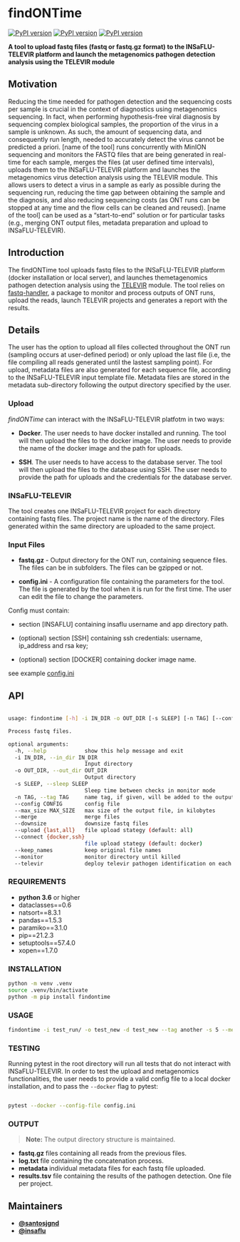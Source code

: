 # findONTime

[![PyPI version](https://badge.fury.io/py/findontime.svg)](https://badge.fury.io/py/findontime)
[![PyPI version](https://img.shields.io/pypi/pyversions/findontime.svg)](https://pypi.python.org/pypi/findontime/)
[![PyPI version](https://img.shields.io/pypi/format/findontime.svg)](https://pypi.python.org/pypi/findontime/)

**A tool to upload fastq files (fastq or fastq.gz format) to the INSaFLU-TELEVIR platform and launch the metagenomics pathogen detection analysis using the TELEVIR module**

## Motivation

Reducing the time needed for pathogen detection and the sequencing costs per sample is crucial in the context of diagnostics using metagenomics sequencing. In fact, when performing hypothesis-free viral diagnosis by sequencing complex biological samples, the proportion of the virus in a sample is unknown. As such, the amount of sequencing data, and consequently run length, needed to accurately detect the virus cannot be predicted a priori. [name of the tool] runs concurrently with MinION sequencing and monitors the FASTQ files that are being generated in real-time for each sample, merges the files (at user defined time intervals), uploads them to the INSaFLU-TELEVIR platform and launches the metagenomics virus detection analysis using the TELEVIR module. This allows users to detect a virus in a sample as early as possible during the sequencing run, reducing the time gap between obtaining the sample and the diagnosis, and also reducing sequencing costs (as ONT runs can be stopped at any time and the flow cells can be cleaned and reused). [name of the tool] can be used as a “start-to-end” solution or for particular tasks (e.g., merging ONT output files, metadata preparation and upload to INSaFLU-TELEVIR).

## Introduction

The findONTime tool uploads fastq files to the INSaFLU-TELEVIR platform (docker installation or local server), and launches themetagenomics pathogen detection analysis using the [TELEVIR](https://insaflu.readthedocs.io/en/latest/metagenomics_virus_detection.html) module. The tool relies on [fastq-handler](https://pypi.org/project/fastq-handler/), a package to monitor and process outputs of ONT runs, upload the reads, launch TELEVIR projects and generates a report with the results.

## Details

The user has the option to upload all files collected throughout the ONT run (sampling occurs at user-defined period) or only upload the last file (i.e, the file compiling all reads generated until the lastest sampling point).
For upload, metadata files are also generated for each sequence file, according to the INSaFLU-TELEVIR input template file. Metadata files are stored in the metadata sub-directory following the output directory specified by the user.

### Upload

_findONTime_ can interact with the INSaFLU-TELEVIR platfotm in two ways:

- **Docker**. The user needs to have docker installed and running. The tool will then upload the files to the docker image. The user needs to provide the name of the docker image and the path for uploads.

- **SSH**. The user needs to have access to the database server. The tool will then upload the files to the database using SSH. The user needs to provide the path for uploads and the credentials for the database server.

### INSaFLU-TELEVIR

The tool creates one INSaFLU-TELEVIR project for each directory containing fastq files. The project name is the name of the directory. Files generated within the same directory are uploaded to the same project.

### Input Files

- **fastq.gz** - Output directory for the ONT run, containing sequence files. The files can be in subfolders. The files can be gzipped or not.

- **config.ini** - A configuration file containing the parameters for the tool. The file is generated by the tool when it is run for the first time. The user can edit the file to change the parameters.

Config must contain:

- section [INSAFLU] containing insaflu username and app directory path.

- (optional) section [SSH] containing ssh credentials: username, ip_address and rsa key;

- (optional) section [DOCKER] containing docker image name.

see example [config.ini](config.ini)

## API

```bash

usage: findontime [-h] -i IN_DIR -o OUT_DIR [-s SLEEP] [-n TAG] [--config CONFIG] [--max_size MAX_SIZE] [--merge] [--downsize] [--upload {last,all}] [--connect {docker,ssh}] [--keep_names] [--monitor] [--televir]

Process fastq files.

optional arguments:
  -h, --help            show this help message and exit
  -i IN_DIR, --in_dir IN_DIR
                        Input directory
  -o OUT_DIR, --out_dir OUT_DIR
                        Output directory
  -s SLEEP, --sleep SLEEP
                        Sleep time between checks in monitor mode
  -n TAG, --tag TAG     name tag, if given, will be added to the output file names
  --config CONFIG       config file
  --max_size MAX_SIZE   max size of the output file, in kilobytes
  --merge               merge files
  --downsize            downsize fastq files
  --upload {last,all}   file upload stategy (default: all)
  --connect {docker,ssh}
                        file upload stategy (default: docker)
  --keep_names          keep original file names
  --monitor             monitor directory until killed
  --televir             deploy televir pathogen identification on each sample

```

### REQUIREMENTS

- **python 3.6** or higher
- dataclasses==0.6
- natsort==8.3.1
- pandas==1.5.3
- paramiko==3.1.0
- pip==21.2.3
- setuptools==57.4.0
- xopen==1.7.0

### INSTALLATION

```bash
python -m venv .venv
source .venv/bin/activate
python -m pip install findontime
```

### USAGE

```bash
findontime -i test_run/ -o test_new -d test_new --tag another -s 5 --merge –televir

```

### TESTING

Running pytest in the root directory will run all tests that do not interact with INSaFLU-TELEVIR. In order to test the upload and metagenomics functionalities, the user needs to provide a valid config file to a local docker installation, and to pass the `--docker` flag to pytest:

```bash

pytest --docker --config-file config.ini

```

### OUTPUT

> **Note:** The output directory structure is maintained.

- **fastq.gz** files containing all reads from the previous files.
- **log.txt** file containing the concatenation process.
- **metadata** individual metadata files for each fastq file uploaded.
- **results.tsv** file containing the results of the pathogen detection. One file per project.

## Maintainers

- [**@santosjgnd**](https://github.com/SantosJGND)
- [**@insaflu**](https://github.com/insapathogenomics)
